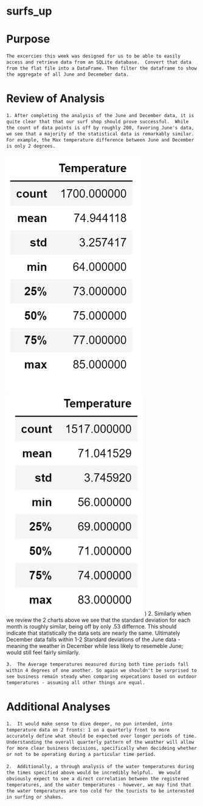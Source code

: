 # surfs_up

# Purpose
    The excercies this week was designed for us to be able to easily access and retrieve data from an SQLite database.  Convert that data from the flat file into a DataFrame. Then filter the dataframe to show the aggregate of all June and Decemeber data.

# Review of Analysis
    1. After completing the analysis of the June and December data, it is quite clear that that our surf shop should prove successful.  While the count of data points is off by roughly 200, favoring June's data, we see that a majority of the statistical data is remarkably similar.  For example, the Max temperature difference between June and December is only 2 degrees.  
![Image of June Data](https://github.com/Gkmb2390/surfs_up/blob/main/June%20Temperatures.png)![Image of December Data](https://github.com/Gkmb2390/surfs_up/blob/main/Dec%20Temperatures.png)
    )
    2. Similarly when we review the 2 charts above we see that the standard deviation for each month is roughly similar, being off by only .53 differnce.  This should indicate that statistically the data sets are nearly the same.  Ultimately December data falls within 1-2 Standard deviations of the June data - meaning the weather in December while less likely to resemeble June; would still feel fairly similarly.   
    
    3.  The Average temperatures measured during both time periods fall within 4 degrees of one another. So again we shouldn't be surprised to see business remain steady when comparing expecations based on outdoor temperatures - assuming all other things are equal.   


# Additional Analyses 

    1.  It would make sense to dive deeper, no pun intended, into temperature data on 2 fronts: 1 on a quarterly front to more accurately define what should be expected over longer periods of time.  Understanding the overall quarterly pattern of the weather will allow for more clear business decisions, specifically when decideing whether or not to be operating during a particular time period.    

    2.  Additionally, a through analysis of the water temperatures during the times specified above would be incredibly helpful.  We would obviously expect to see a direct correlation between the registered temperatures, and the water temperatures - however, we may find that the water temperatures are too cold for the tourists to be interested in surfing or shakes.  

